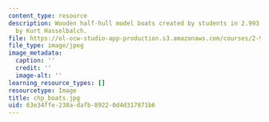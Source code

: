 ```yaml
---
content_type: resource
description: Wooden half-hull model boats created by students in 2.993. Photograph
  by Kurt Hasselbalch.
file: https://ol-ocw-studio-app-production.s3.amazonaws.com/courses/2-993-special-topics-in-mechanical-engineering-the-art-and-science-of-boat-design-january-iap-2007/63e34ffe238adafb89220d4d317871b6_chp_boats.jpg
file_type: image/jpeg
image_metadata:
  caption: ''
  credit: ''
  image-alt: ''
learning_resource_types: []
resourcetype: Image
title: chp_boats.jpg
uid: 63e34ffe-238a-dafb-8922-0d4d317871b6
---
```

